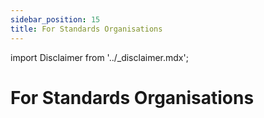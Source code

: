 ```yaml
---
sidebar_position: 15
title: For Standards Organisations
---
```


import Disclaimer from '../\_disclaimer.mdx';

<Disclaimer />


# For Standards Organisations
